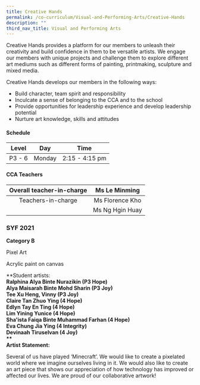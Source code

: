 ```yaml
---
title: Creative Hands
permalink: /co-curriculum/Visual-and-Performing-Arts/Creative-Hands
description: ""
third_nav_title: Visual and Performing Arts
---
```

Creative Hands provides a platform for our members to unleash their creativity and build confidence in them to be versatile artists. We engage our members with unique projects and challenge them to explore different art mediums such as different forms of painting, printmaking, sculpture and mixed media.

Creative Hands develops our members in the following ways:

*   Build character, team spirit and responsibility
*   Inculcate a sense of belonging to the CCA and to the school
*   Provide opportunities for leadership experience and develop leadership potential
*   Nurture art knowledge, skills and attitudes

#### **Schedule**

| Level 	| Day 	| Time 	|
|:---:	|:---:	|:---:	|
| P3 - 6 	| Monday 	| 2:15 - 4:15 pm 	|

#### **CCA Teachers**

| Overall teacher-in-charge 	| Ms Le Minming 	|
|:---:	|:---:	|
| Teachers-in-charge 	| Ms Florence Kho 	|
|  	| Ms Ng Hgin Huay 	|

### **SYF 2021**

**Category B**

Pixel Art

Acrylic paint on canvas

  

**Student artists:  
**Ralphina Alya Binte Nurazikin (P3 Hope)  
Alya Maisarah Binte Mohd Sharin (P3 Joy)  
Tee Xu Heng, Vinny (P3 Joy)  
Claire Tan Zhuo Ying (4 Hope)  
Edlyn Tay En Ting (4 Hope)  
Lim Yining Yunice (4 Hope)  
Sha'ista Faiqa Binte Muhammad Farhan (4 Hope)  
Eva Chung Jia Ying (4 Integrity)  
Devinaah Tiruselvan (4 Joy)  
**  
Artist Statement:**

Several of us have played ‘Minecraft’. We would like to create a pixelated world where we imagine ourselves living in it. We would also like to create an art piece that shows our appreciation of how technology has improved or affected our lives. We are proud of our collaborative artwork!



